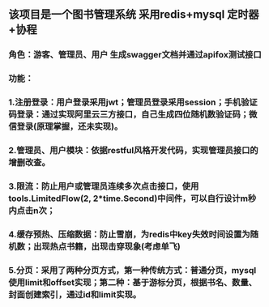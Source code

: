 ## 该项目是一个图书管理系统 采用redis+mysql  定时器+协程
### 角色：游客、管理员、用户  生成swagger文档并通过apifox测试接口  
### 功能：
###   1.注册登录：用户登录采用jwt；管理员登录采用session；手机验证码登录：通过实现阿里云三方接口，自己生成四位随机数验证码；微信登录(原理掌握，还未实现)。
###   2.管理员、用户模块：依据restful风格开发代码，实现管理员接口的增删改查。
###   3.限流：防止用户或管理员连续多次点击接口，使用tools.LimitedFlow(2, 2*time.Second)中间件，可以自行设计m秒内点击n次；
###   4.缓存预热、压缩数据：防止雪崩，为redis中key失效时间设置为随机数；出现热点书籍，出现击穿现象(考虑单飞)
###   5.分页：采用了两种分页方式，第一种传统方式：普通分页，mysql使用limit和offset实现；第二种：基于游标分页，根据书名、数量、封面创建索引，通过id和limit实现。
